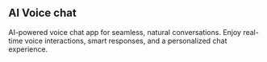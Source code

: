## AI Voice chat

AI-powered voice chat app for seamless, natural conversations. Enjoy real-time voice interactions, smart responses, and a personalized chat experience.
